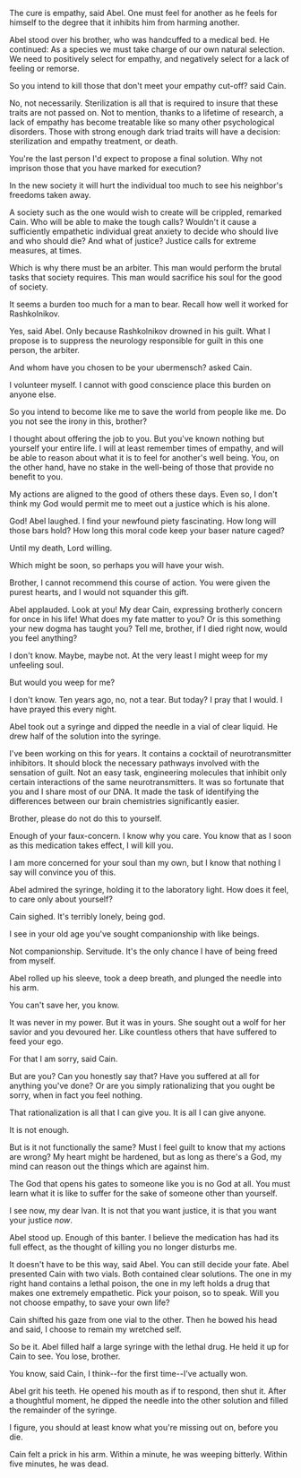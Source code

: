 The cure is empathy, said Abel. One must feel for another as he feels for himself to the degree that it inhibits him from harming another. 

Abel stood over his brother, who was handcuffed to a medical bed. He continued: As a species we must take charge of our own natural selection. We need to positively select for empathy, and negatively select for a lack of feeling or remorse.

So you intend to kill those that don't meet your empathy cut-off? said Cain.

No, not necessarily. Sterilization is all that is required to insure that these traits are not passed on. Not to mention, thanks to a lifetime of research, a lack of empathy has become treatable like so many other psychological disorders. Those with strong enough dark triad traits will have a decision: sterilization and empathy treatment, or death.

You're the last person I'd expect to propose a final solution. Why not imprison those that you have marked for execution?

In the new society it will hurt the individual too much to see his neighbor's freedoms taken away.

A society such as the one would wish to create will be crippled, remarked Cain. Who will be able to make the tough calls? Wouldn't it cause a sufficiently empathetic individual great anxiety to decide who should live and who should die? And what of justice? Justice calls for extreme measures, at times.

Which is why there must be an arbiter. This man would perform the brutal tasks that society requires. This man would sacrifice his soul for the good of society.

It seems a burden too much for a man to bear. Recall how well it worked for Rashkolnikov.

Yes, said Abel. Only because Rashkolnikov drowned in his guilt. What I propose is to suppress the neurology responsible for guilt in this one person, the arbiter. 

And whom have you chosen to be your ubermensch? asked Cain.

I volunteer myself. I cannot with good conscience place this burden on anyone else. 

So you intend to become like me to save the world from people like me. Do you not see the irony in this, brother?

I thought about offering the job to you. But you've known nothing but yourself your entire life. I will at least remember times of empathy, and will be able to reason about what it is to feel for another's well being. You, on the other hand, have no stake in the well-being of those that provide no benefit to you.

My actions are aligned to the good of others these days. Even so, I don't think my God would permit me to meet out a justice which is his alone.

God! Abel laughed. I find your newfound piety fascinating. How long will those bars hold? How long this moral code keep your baser nature caged?

Until my death, Lord willing. 

Which might be soon, so perhaps you will have your wish.

Brother, I cannot recommend this course of action. You were given the purest hearts, and I would not squander this gift.

Abel applauded. Look at you! My dear Cain, expressing brotherly concern for once in his life! What does my fate matter to you? Or is this something your new dogma has taught you? Tell me, brother, if I died right now, would you feel anything?

I don't know. Maybe, maybe not. At the very least I might weep for my unfeeling soul.

But would you weep for me?

I don't know. Ten years ago, no, not a tear. But today? I pray that I would. I have prayed this every night.

Abel took out a syringe and dipped the needle in a vial of clear liquid. He drew half of the solution into the syringe. 

I've been working on this for years. It contains a cocktail of neurotransmitter inhibitors. It should block the necessary pathways involved with the sensation of guilt. Not an easy task, engineering molecules that inhibit only certain interactions of the same neurotransmitters. It was so fortunate that you and I share most of our DNA. It made the task of identifying the differences between our brain chemistries significantly easier.

Brother, please do not do this to yourself. 

Enough of your faux-concern. I know why you care. You know that as I soon as this medication takes effect, I will kill you.

I am more concerned for your soul than my own, but I know that nothing I say will convince you of this. 

Abel admired the syringe, holding it to the laboratory light. How does it feel, to care only about yourself?

Cain sighed. It's terribly lonely, being god.

I see in your old age you've sought companionship with like beings.

Not companionship. Servitude. It's the only chance I have of being freed from myself.

Abel rolled up his sleeve, took a deep breath, and plunged the needle into his arm.

You can't save her, you know.

It was never in my power. But it was in yours. She sought out a wolf for her savior and you devoured her. Like countless others that have suffered to feed your ego.

For that I am sorry, said Cain.

But are you? Can you honestly say that? Have you suffered at all for anything you've done? Or are you simply rationalizing that you ought be sorry, when in fact you feel nothing.

That rationalization is all that I can give you. It is all I can give anyone.

It is not enough.

But is it not functionally the same? Must I feel guilt to know that my actions are wrong? My heart might be hardened, but as long as there's a God, my mind can reason out the things which are against him.

The God that opens his gates to someone like you is no God at all. You must learn what it is like to suffer for the sake of someone other than yourself.

I see now, my dear Ivan. It is not that you want justice, it is that you want your justice *now*.

Abel stood up. Enough of this banter. I believe the medication has had its full effect, as the thought of killing you no longer disturbs me.

It doesn't have to be this way, said Abel. You can still decide your fate. Abel presented Cain with two vials. Both contained clear solutions. The one in my right hand contains a lethal poison, the one in my left holds a drug that makes one extremely empathetic. Pick your poison, so to speak. Will you not choose empathy, to save your own life?

Cain shifted his gaze from one vial to the other. Then he bowed his head and said, I choose to remain my wretched self.

So be it. Abel filled half a large syringe with the lethal drug. He held it up for Cain to see. You lose, brother.

You know, said Cain, I think--for the first time--I've actually won.

Abel grit his teeth. He opened his mouth as if to respond, then shut it. After a thoughtful moment, he dipped the needle into the other solution and filled the remainder of the syringe.

I figure, you should at least know what you're missing out on, before you die.

Cain felt a prick in his arm. Within a minute, he was weeping bitterly. Within five minutes, he was dead.
